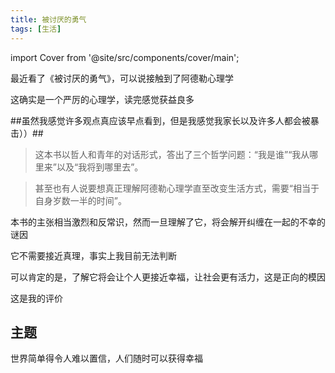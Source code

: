 ```yaml
---
title: 被讨厌的勇气
tags: [生活]
---
```


import Cover from '@site/src/components/cover/main';

最近看了《被讨厌的勇气》，可以说接触到了阿德勒心理学

这确实是一个严厉的心理学，读完感觉获益良多

##虽然我感觉许多观点真应该早点看到，但是我感觉我家长以及许多人都会被暴击））##

> 这本书以哲人和青年的对话形式，答出了三个哲学问题：“我是谁”“我从哪里来”以及“我将到哪里去”。

> 甚至也有人说要想真正理解阿德勒心理学直至改变生活方式，需要“相当于自身岁数一半的时间”。

本书的主张相当激烈和反常识，然而一旦理解了它，将会解开纠缠在一起的不幸的谜因

它不需要接近真理，事实上我目前无法判断

可以肯定的是，了解它将会让个人更接近幸福，让社会更有活力，这是正向的模因

这是我的评价

<!--truncate-->

## 主题

世界简单得令人难以置信，人们随时可以获得幸福

## 